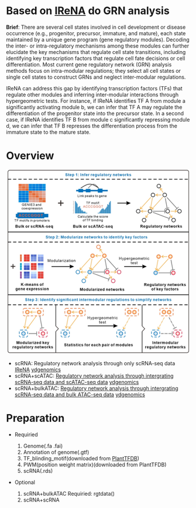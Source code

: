# Based on [IReNA](https://github.com/jiang-junyao/IReNA) do GRN analysis
**Brief**:  There are several cell states involved in cell development or disease occurrence (e.g., progenitor, precursor, immature, and mature), each state maintained by a unique gene program (gene regulatory modules). Decoding the inter- or intra-regulatory mechanisms among these modules can further elucidate the key mechanisms that regulate cell state transitions, including identifying key transcription factors that regulate cell fate decisions or cell differentiation. Most current gene regulatory network (GRN) analysis methods focus on intra-modular regulations; they select all cell states or single cell states to construct GRNs and neglect inter-modular regulations.

IReNA can address this gap by identifying transcription factors (TFs) that regulate other modules and inferring inter-modular interactions through hypergeometric tests. For instance, if IReNA identifies TF A from module a significantly activating module b, we can infer that TF A may regulate the differentiation of the progenitor state into the precursor state. In a second case, if IReNA identifies TF B from module c significantly repressing module d, we can infer that TF B represses the differentiation process from the immature state to the mature state.

# Overview
![workflow of IReNA](https://github.com/jiang-junyao/IReNA/blob/master/docs/Readme%20figure/workflow_new.jpg)

- scRNA: Regulatory network analysis through only scRNA-seq data [IReNA](https://jiang-junyao.github.io/IReNA/only-scRNA) [ydgenomics]()
- scRNA+scATAC: [Regulatory network analysis through intergrating scRNA-seq data and scATAC-seq data](https://jiang-junyao.github.io/IReNA/scATAC+scRNA) [ydgenomics]()
- scRNA+bulkATAC: [Regulatory network analysis through intergrating scRNA-seq data and bulk ATAC-seq data](https://jiang-junyao.github.io/IReNA/bulk-ATAC+scRNA) [ydgenomics]()

# Preparation
- Requiried
  1. Genome(.fa .fai)
  2. Annotation of genome(.gtf)
  3. TF_blinding_motif(downloaded from [PlantTFDB]())
  4. PWM(position weight matrix)(downloaded from PlantTFDB)
  5. scRNA(.rds)

- Optional
  1. scRNA+bulkATAC Requiried: rgtdata()
  2. scRNA+scRNA